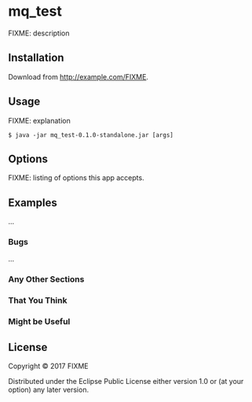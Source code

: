 # mq_test

FIXME: description

## Installation

Download from http://example.com/FIXME.

## Usage

FIXME: explanation

    $ java -jar mq_test-0.1.0-standalone.jar [args]

## Options

FIXME: listing of options this app accepts.

## Examples

...

### Bugs

...

### Any Other Sections
### That You Think
### Might be Useful

## License

Copyright © 2017 FIXME

Distributed under the Eclipse Public License either version 1.0 or (at
your option) any later version.
